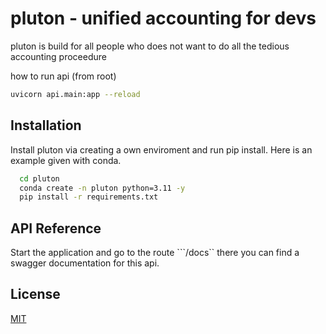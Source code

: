 
# pluton - unified accounting for devs

pluton is build for all people who does not want to do all the tedious accounting proceedure

how to run api (from root)
```bash
uvicorn api.main:app --reload
```

## Installation

Install pluton via creating a own enviroment and run pip install. Here is an example given with conda.

```bash
  cd pluton
  conda create -n pluton python=3.11 -y
  pip install -r requirements.txt
```

## API Reference

Start the application and go to the route ```/docs`` there you can find a swagger documentation for this api.


## License

[MIT](https://choosealicense.com/licenses/mit/)

